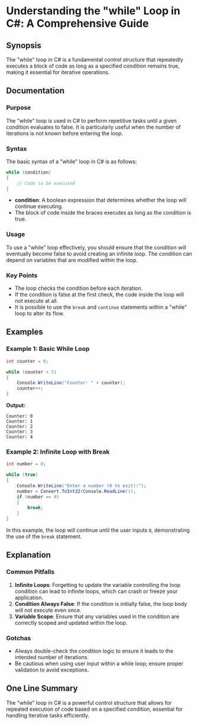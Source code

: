 <!--
Meta Description: # Understanding the "while" Loop in C#: A Comprehensive Guide ## Synopsis The "while" loop in C# is a fundamental control structure that repeatedly ex...
Meta Keywords: loop, condition, while, counter, number
-->

# Understanding the "while" Loop in C#: A Comprehensive Guide

## Synopsis
The "while" loop in C# is a fundamental control structure that repeatedly executes a block of code as long as a specified condition remains true, making it essential for iterative operations.

## Documentation
### Purpose
The "while" loop is used in C# to perform repetitive tasks until a given condition evaluates to false. It is particularly useful when the number of iterations is not known before entering the loop.

### Syntax
The basic syntax of a "while" loop in C# is as follows:

```csharp
while (condition)
{
    // Code to be executed
}
```

- **condition**: A boolean expression that determines whether the loop will continue executing.
- The block of code inside the braces executes as long as the condition is true.

### Usage
To use a "while" loop effectively, you should ensure that the condition will eventually become false to avoid creating an infinite loop. The condition can depend on variables that are modified within the loop.

### Key Points
- The loop checks the condition before each iteration.
- If the condition is false at the first check, the code inside the loop will not execute at all.
- It is possible to use the `break` and `continue` statements within a "while" loop to alter its flow.

## Examples
### Example 1: Basic While Loop
```csharp
int counter = 0;

while (counter < 5)
{
    Console.WriteLine("Counter: " + counter);
    counter++;
}
```
**Output:**
```
Counter: 0
Counter: 1
Counter: 2
Counter: 3
Counter: 4
```

### Example 2: Infinite Loop with Break
```csharp
int number = 0;

while (true)
{
    Console.WriteLine("Enter a number (0 to exit):");
    number = Convert.ToInt32(Console.ReadLine());
    if (number == 0)
    {
        break;
    }
}
```
In this example, the loop will continue until the user inputs `0`, demonstrating the use of the `break` statement.

## Explanation
### Common Pitfalls
1. **Infinite Loops**: Forgetting to update the variable controlling the loop condition can lead to infinite loops, which can crash or freeze your application.
2. **Condition Always False**: If the condition is initially false, the loop body will not execute even once.
3. **Variable Scope**: Ensure that any variables used in the condition are correctly scoped and updated within the loop.

### Gotchas
- Always double-check the condition logic to ensure it leads to the intended number of iterations.
- Be cautious when using user input within a while loop; ensure proper validation to avoid exceptions.

## One Line Summary
The "while" loop in C# is a powerful control structure that allows for repeated execution of code based on a specified condition, essential for handling iterative tasks efficiently.